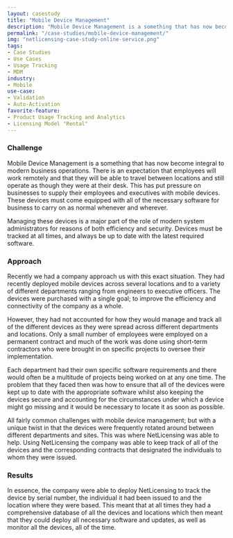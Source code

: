 ```yaml
---
layout: casestudy
title: "Mobile Device Management"
description: "Mobile Device Management is a something that has now become integral to modern business operations."
permalink: "/case-studies/mobile-device-management/"
img: "netlicensing-case-study-online-service.png"
tags:
- Case Studies
- Use Cases
- Usage Tracking
- MDM
industry:
- Mobile
use-case:
- Validation
- Auto-Activation
favorite-feature:
- Product Usage Tracking and Analytics
- Licensing Model "Rental"
---
```


### Challenge

Mobile Device Management is a something that has now become integral to modern business operations. There is an expectation that employees will work remotely and that they will be able to travel between locations and still operate as though they were at their desk. This has put pressure on businesses to supply their employees and executives with mobile devices. These devices must come equipped with all of the necessary software for business to carry on as normal whenever and wherever.

Managing these devices is a major part of the role of modern system administrators for reasons of both efficiency and security. Devices must be tracked at all times, and always be up to date with the latest required software.

### Approach

Recently we had a company approach us with this exact situation. They had recently deployed mobile devices across several locations and to a variety of different departments ranging from engineers to executive officers. The devices were purchased with a single goal; to improve the efficiency and connectivity of the company as a whole.

However, they had not accounted for how they would manage and track all of the different devices as they were spread across different departments and locations. Only a small number of employees were employed on a permanent contract and much of the work was done using short-term contractors who were brought in on specific projects to oversee their implementation.

Each department had their own specific software requirements and there would often be a multitude of projects being worked on at any one time. The problem that they faced then was how to ensure that all of the devices were kept up to date with the appropriate software whilst also keeping the devices secure and accounting for the circumstances under which a device might go missing and it would be necessary to locate it as soon as possible.

All fairly common challenges with mobile device management; but with a unique twist in that the devices were frequently rotated around between different departments and sites. This was where NetLicensing was able to help. Using NetLicensing the company was able to keep track of all of the devices and the corresponding contracts that designated the individuals to whom they were issued.

### Results

In essence, the company were able to deploy NetLicensing to track the device by serial number, the individual it had been issued to and the location where they were based. This meant that at all times they had a comprehensive database of all the devices and locations which then meant that they could deploy all necessary software and updates, as well as monitor all the devices, all of the time.
